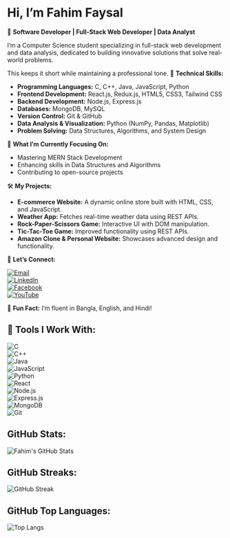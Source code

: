 # Hi, I’m Fahim Faysal  
🌟 **Software Developer | Full-Stack Web Developer | Data Analyst**

I’m a Computer Science student specializing in full-stack web development and data analysis, dedicated to building innovative solutions that solve real-world problems.

This keeps it short while maintaining a professional tone.
🔧 **Technical Skills:**

- **Programming Languages:** C, C++, Java, JavaScript, Python
- **Frontend Development:** React.js, Redux.js, HTML5, CSS3, Tailwind CSS
- **Backend Development:** Node.js, Express.js
- **Databases:** MongoDB, MySQL
- **Version Control:** Git & GitHub
- **Data Analysis & Visualization:** Python (NumPy, Pandas, Matplotlib)
- **Problem Solving:** Data Structures, Algorithms, and System Design

🎯 **What I’m Currently Focusing On:**

- Mastering MERN Stack Development
- Enhancing skills in Data Structures and Algorithms
- Contributing to open-source projects

🛠️ **My Projects:**

- **E-commerce Website:** A dynamic online store built with HTML, CSS, and JavaScript.
- **Weather App:** Fetches real-time weather data using REST APIs.
- **Rock-Paper-Scissors Game:** Interactive UI with DOM manipulation.
- **Tic-Tac-Toe Game:** Improved functionality using REST APIs.
- **Amazon Clone & Personal Website:** Showcases advanced design and functionality.

💬 **Let’s Connect:**

[![Email](https://img.shields.io/badge/Email-%23D14836.svg?&style=for-the-badge&logo=gmail&logoColor=white)](mailto:mfaysal223224@bscse.uiu.ac.bd)  
[![LinkedIn](https://img.shields.io/badge/LinkedIn-%230A66C2.svg?&style=for-the-badge&logo=linkedin&logoColor=white)](https://www.linkedin.com/in/fahim-faysal-6a6425253/)  
[![Facebook](https://img.shields.io/badge/Facebook-%233b5998.svg?&style=for-the-badge&logo=facebook&logoColor=white)](https://www.facebook.com/fahimbafu)  
[![YouTube](https://img.shields.io/badge/YouTube-%23FF0000.svg?&style=for-the-badge&logo=youtube&logoColor=white)](https://youtube.com/@bafu44?si=Cs2jKhlOaxiUl2cf)

🌱 **Fun Fact:** I’m fluent in Bangla, English, and Hindi!

## 🚀 **Tools I Work With:**

![C](https://img.shields.io/badge/C-%2300599C.svg?&style=for-the-badge&logo=c&logoColor=white)  
![C++](https://img.shields.io/badge/C++-%2300599C.svg?&style=for-the-badge&logo=cplusplus&logoColor=white)  
![Java](https://img.shields.io/badge/Java-%23F7B000.svg?&style=for-the-badge&logo=java&logoColor=white)  
![JavaScript](https://img.shields.io/badge/JavaScript-%23F7DF1E.svg?&style=for-the-badge&logo=javascript&logoColor=black)  
![Python](https://img.shields.io/badge/Python-%233776AB.svg?&style=for-the-badge&logo=python&logoColor=white)  
![React](https://img.shields.io/badge/React-%23282C34.svg?&style=for-the-badge&logo=react&logoColor=61DAFB)  
![Node.js](https://img.shields.io/badge/Node.js-%23339933.svg?&style=for-the-badge&logo=node.js&logoColor=white)  
![Express.js](https://img.shields.io/badge/Express.js-%23000000.svg?&style=for-the-badge&logo=express&logoColor=white)  
![MongoDB](https://img.shields.io/badge/MongoDB-%2347A248.svg?&style=for-the-badge&logo=mongodb&logoColor=white)  
![Git](https://img.shields.io/badge/Git-%23F1502F.svg?&style=for-the-badge&logo=git&logoColor=white)  

## **GitHub Stats:**

![Fahim's GitHub Stats](https://github-readme-stats.vercel.app/api?username=fahim-5&show_icons=true&hide_title=true&count_private=true&hide=prs&theme=radical)

## **GitHub Streaks:**

![GitHub Streak](https://github-readme-streak-stats.herokuapp.com/?user=fahim-5&theme=radical)

## **GitHub Top Languages:**

![Top Langs](https://github-readme-stats.vercel.app/api/top-langs/?username=fahim-5&layout=compact&theme=radical)
